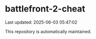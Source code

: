 # battlefront-2-cheat

Last updated: 2025-06-03 05:47:02

This repository is automatically maintained.
